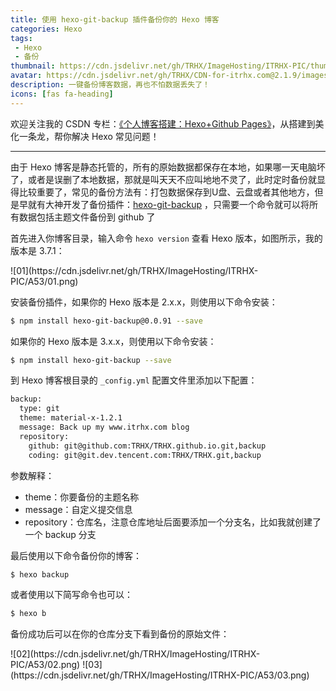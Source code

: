 ```yaml
---
title: 使用 hexo-git-backup 插件备份你的 Hexo 博客
categories: Hexo
tags:
 - Hexo
 - 备份
thumbnail: https://cdn.jsdelivr.net/gh/TRHX/ImageHosting/ITRHX-PIC/thumbnail/hexo.png
avatar: https://cdn.jsdelivr.net/gh/TRHX/CDN-for-itrhx.com@2.1.9/images/trhx.png
description: 一键备份博客数据，再也不怕数据丢失了！
icons: [fas fa-heading]
---
```


欢迎关注我的 CSDN 专栏：[《个人博客搭建：Hexo+Github Pages》](https://blog.csdn.net/qq_36759224/article/category/9285510)，从搭建到美化一条龙，帮你解决 Hexo 常见问题！

---

由于 Hexo 博客是静态托管的，所有的原始数据都保存在本地，如果哪一天电脑坏了，或者是误删了本地数据，那就是叫天天不应叫地地不灵了，此时定时备份就显得比较重要了，常见的备份方法有：打包数据保存到U盘、云盘或者其他地方，但是早就有大神开发了备份插件：[hexo-git-backup](https://github.com/coneycode/hexo-git-backup) ，只需要一个命令就可以将所有数据包括主题文件备份到 github 了

首先进入你博客目录，输入命令 `hexo version` 查看 Hexo 版本，如图所示，我的版本是 3.7.1：

<fancybox>
![01](https://cdn.jsdelivr.net/gh/TRHX/ImageHosting/ITRHX-PIC/A53/01.png)
</fancybox>

安装备份插件，如果你的 Hexo 版本是 2.x.x，则使用以下命令安装：

```bash
$ npm install hexo-git-backup@0.0.91 --save
```

如果你的 Hexo 版本是 3.x.x，则使用以下命令安装：

```bash
$ npm install hexo-git-backup --save
```

到 Hexo 博客根目录的 `_config.yml` 配置文件里添加以下配置：

```bash
backup:
  type: git
  theme: material-x-1.2.1
  message: Back up my www.itrhx.com blog
  repository:
    github: git@github.com:TRHX/TRHX.github.io.git,backup
    coding: git@git.dev.tencent.com:TRHX/TRHX.git,backup
```

参数解释：

- theme：你要备份的主题名称
- message：自定义提交信息
- repository：仓库名，注意仓库地址后面要添加一个分支名，比如我就创建了一个 backup 分支

最后使用以下命令备份你的博客：

```bash
$ hexo backup
```

或者使用以下简写命令也可以：

```bash
$ hexo b
```

备份成功后可以在你的仓库分支下看到备份的原始文件：

<fancybox>
![02](https://cdn.jsdelivr.net/gh/TRHX/ImageHosting/ITRHX-PIC/A53/02.png)
</fancybox>

<fancybox>
![03](https://cdn.jsdelivr.net/gh/TRHX/ImageHosting/ITRHX-PIC/A53/03.png)
</fancybox>
